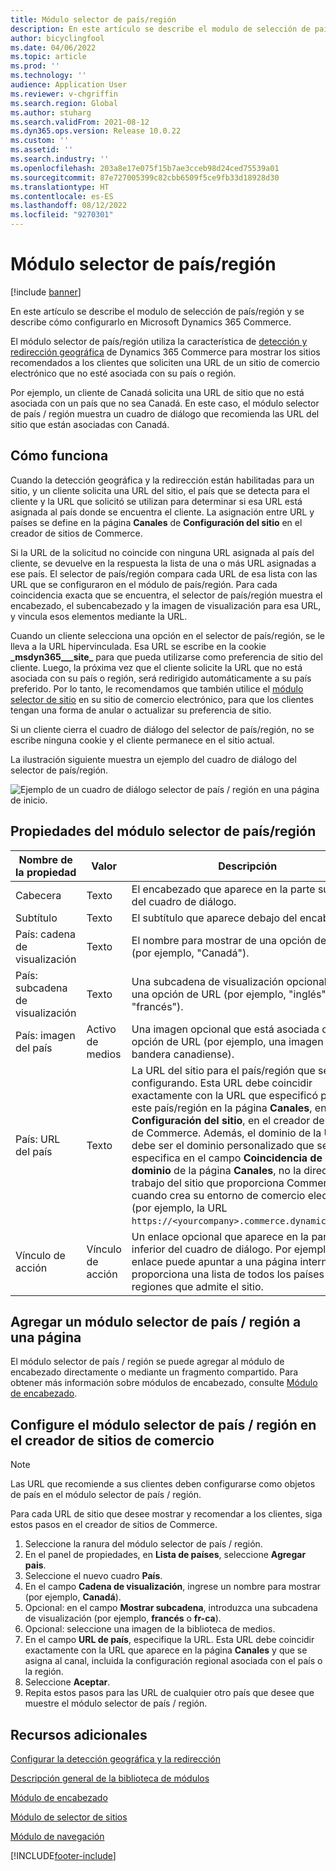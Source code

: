 ```yaml
---
title: Módulo selector de país/región
description: En este artículo se describe el modulo de selección de país/región y se describe cómo configurarlo en Microsoft Dynamics 365 Commerce.
author: bicyclingfool
ms.date: 04/06/2022
ms.topic: article
ms.prod: ''
ms.technology: ''
audience: Application User
ms.reviewer: v-chgriffin
ms.search.region: Global
ms.author: stuharg
ms.search.validFrom: 2021-08-12
ms.dyn365.ops.version: Release 10.0.22
ms.custom: ''
ms.assetid: ''
ms.search.industry: ''
ms.openlocfilehash: 203a8e17e075f15b7ae3cceb98d24ced75539a01
ms.sourcegitcommit: 87e727005399c82cbb6509f5ce9fb33d18928d30
ms.translationtype: HT
ms.contentlocale: es-ES
ms.lasthandoff: 08/12/2022
ms.locfileid: "9270301"
---
```

# <a name="countryregion-picker-module"></a>Módulo selector de país/región

[!include [banner](includes/banner.md)]

En este artículo se describe el modulo de selección de país/región y se describe cómo configurarlo en Microsoft Dynamics 365 Commerce.

El módulo selector de país/región utiliza la característica de [detección y redirección geográfica](geo-detection-redirection.md) de Dynamics 365 Commerce para mostrar los sitios recomendados a los clientes que soliciten una URL de un sitio de comercio electrónico que no esté asociada con su país o región.

Por ejemplo, un cliente de Canadá solicita una URL de sitio que no está asociada con un país que no sea Canadá. En este caso, el módulo selector de país / región muestra un cuadro de diálogo que recomienda las URL del sitio que están asociadas con Canadá. 

## <a name="how-it-works"></a>Cómo funciona

Cuando la detección geográfica y la redirección están habilitadas para un sitio, y un cliente solicita una URL del sitio, el país que se detecta para el cliente y la URL que solicitó se utilizan para determinar si esa URL está asignada al país donde se encuentra el cliente. La asignación entre URL y países se define en la página **Canales** de **Configuración del sitio** en el creador de sitios de Commerce. 

Si la URL de la solicitud no coincide con ninguna URL asignada al país del cliente, se devuelve en la respuesta la lista de una o más URL asignadas a ese país. El selector de país/región compara cada URL de esa lista con las URL que se configuraron en el módulo de país/región. Para cada coincidencia exacta que se encuentra, el selector de país/región muestra el encabezado, el subencabezado y la imagen de visualización para esa URL, y vincula esos elementos mediante la URL.

Cuando un cliente selecciona una opción en el selector de país/región, se le lleva a la URL hipervinculada. Esa URL se escribe en la cookie **\_msdyn365\_\_\_site\_** para que pueda utilizarse como preferencia de sitio del cliente. Luego, la próxima vez que el cliente solicite la URL que no está asociada con su país o región, será redirigido automáticamente a su país preferido. Por lo tanto, le recomendamos que también utilice el [módulo selector de sitio](site-selector.md) en su sitio de comercio electrónico, para que los clientes tengan una forma de anular o actualizar su preferencia de sitio. 

Si un cliente cierra el cuadro de diálogo del selector de país/región, no se escribe ninguna cookie y el cliente permanece en el sitio actual. 

La ilustración siguiente muestra un ejemplo del cuadro de diálogo del selector de país/región.

![Ejemplo de un cuadro de diálogo selector de país / región en una página de inicio.](./media/Geo_country-region-module-insitu.png)

## <a name="countryregion-picker-module-properties"></a>Propiedades del módulo selector de país/región

| Nombre de la propiedad              | Valor       | Descripción                                                  |
| -------------------------- | ----------- | ------------------------------------------------------------ |
| Cabecera                    | Texto        | El encabezado que aparece en la parte superior del cuadro de diálogo.       |
| Subtítulo                 | Texto        | El subtítulo que aparece debajo del encabezado.               |
| País: cadena de visualización    | Texto        | El nombre para mostrar de una opción de URL (por ejemplo, "Canadá").   |
| País: subcadena de visualización | Texto        | Una subcadena de visualización opcional para una opción de URL (por ejemplo, "inglés" o "francés"). |
| País: imagen del país     | Activo de medios | Una imagen opcional que está asociada con una opción de URL (por ejemplo, una imagen de la bandera canadiense). |
| País: URL del país       | Texto        | La URL del sitio para el país/región que se está configurando. Esta URL debe coincidir exactamente con la URL que especificó para este país/región en la página **Canales**, en **Configuración del sitio**, en el creador de sitios de Commerce. Además, el dominio de la URL debe ser el dominio personalizado que se especifica en el campo **Coincidencia de dominio** de la página **Canales**, no la dirección de trabajo del sitio que proporciona Commerce cuando crea su entorno de comercio electrónico (por ejemplo, la URL `https://<yourcompany>.commerce.dynamics.com/`). |
| Vínculo de acción                | Vínculo de acción | Un enlace opcional que aparece en la parte inferior del cuadro de diálogo. Por ejemplo, este enlace puede apuntar a una página interna que proporciona una lista de todos los países y regiones que admite el sitio. |

## <a name="add-a-countryregion-picker-module-to-a-page"></a>Agregar un módulo selector de país / región a una página

El módulo selector de país / región se puede agregar al módulo de encabezado directamente o mediante un fragmento compartido. Para obtener más información sobre módulos de encabezado, consulte [Módulo de encabezado](author-header-module.md).

## <a name="configure-the-countryregion-picker-module-in-commerce-site-builder"></a>Configure el módulo selector de país / región en el creador de sitios de comercio

> [!NOTE]
> Las URL que recomiende a sus clientes deben configurarse como objetos de país en el módulo selector de país / región.

Para cada URL de sitio que desee mostrar y recomendar a los clientes, siga estos pasos en el creador de sitios de Commerce.

1. Seleccione la ranura del módulo selector de país / región.
1. En el panel de propiedades, en **Lista de países**, seleccione **Agregar pais**.
1. Seleccione el nuevo cuadro **País**.
1. En el campo **Cadena de visualización**, ingrese un nombre para mostrar (por ejemplo, **Canadá**).
1. Opcional: en el campo **Mostrar subcadena**, introduzca una subcadena de visualización (por ejemplo, **francés** o **fr-ca**).
1. Opcional: seleccione una imagen de la biblioteca de medios.
1. En el campo **URL de país**, especifique la URL. Esta URL debe coincidir exactamente con la URL que aparece en la página **Canales** y que se asigna al canal, incluida la configuración regional asociada con el país o la región. 
1. Seleccione **Aceptar**.
1. Repita estos pasos para las URL de cualquier otro país que desee que muestre el módulo selector de país / región.

## <a name="additional-resources"></a>Recursos adicionales

[Configurar la detección geográfica y la redirección](geo-detection-redirection.md)

[Descripción general de la biblioteca de módulos](starter-kit-overview.md)

[Módulo de encabezado](author-header-module.md)

[Módulo de selector de sitios](site-selector.md)

[Módulo de navegación](add-breadcrumb.md)

[!INCLUDE[footer-include](../includes/footer-banner.md)]

